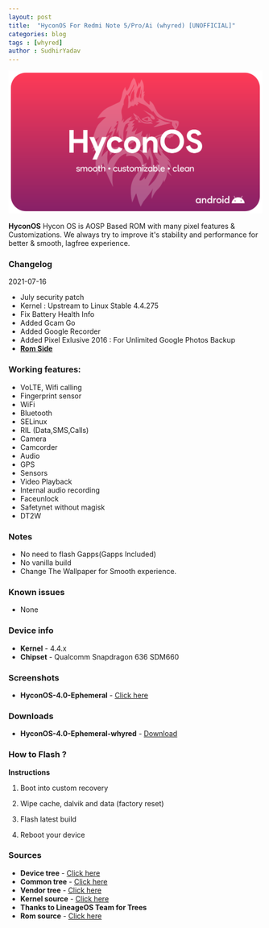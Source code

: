 ```yaml
---
layout: post
title:  "HyconOS For Redmi Note 5/Pro/Ai (whyred) [UNOFFICIAL]"
categories: blog
tags : [whyred]
author : SudhirYadav
---
```


![Hycon](https://github.com/TheSanty/TheSanty.github.io/blob/main/assets/images/screenshots/Hycon.png?raw=true)

**HyconOS** Hycon OS is AOSP Based ROM with many pixel features & Customizations. We always try to improve it's stability and performance for better & smooth, lagfree experience.

### Changelog
2021-07-16
* July security patch
* Kernel : Upstream to Linux Stable 4.4.275
* Fix Battery Health Info
* Added Gcam Go
* Added Google Recorder 
* Added Pixel Exlusive 2016 : For Unlimited Google Photos Backup
* [**Rom Side**](https://t.me/HyconOSUpdates/218)

### Working features:
* VoLTE, Wifi calling
* Fingerprint sensor
* WiFi
* Bluetooth
* SELinux
* RIL (Data,SMS,Calls)
* Camera
* Camcorder
* Audio
* GPS
* Sensors
* Video Playback
* Internal audio recording
* Faceunlock
* Safetynet without magisk
* DT2W

### Notes
* No need to flash Gapps(Gapps Included)
* No vanilla build 
* Change The Wallpaper for Smooth experience.

### Known issues
* None

### Device info
* **Kernel** - 4.4.x
* **Chipset** - Qualcomm Snapdragon 636 SDM660

### Screenshots
* **HyconOS-4.0-Ephemeral** - [Click here](https://t.me/HyconOSUpdates/220)


### Downloads
* **HyconOS-4.0-Ephemeral-whyred** -     [Download](https://github.com/TheSanty/releases/releases/download/20210715-1710/HyconOS_4.0_whyred-11.0-20210715-1710-UNOFFICIAL.zip)

### How to Flash ?
**Instructions**

1) Boot into custom recovery 

2) Wipe cache, dalvik and data (factory reset)

3) Flash latest build

4) Reboot your device 

### Sources
* **Device tree** - [Click here](https://github.com/TheSanty/device_xiaomi_whyred)
* **Common tree** - [Click here](https://github.com/TheSanty/device_xiaomi_sdm660-common)
* **Vendor tree** - [Click here](https://github.com/TheSanty/vendor_xiaomi)
* **Kernel source** - [Click here](https://github.com/TheSanty/kernel_xiaomi_sdm660)
* **Thanks to LineageOS Team for Trees**
* **Rom source** - [Click here](https://github.com/HyconOS)
